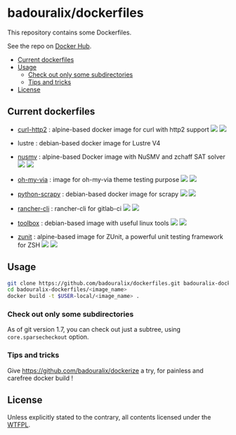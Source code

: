 badouralix/dockerfiles
======================

This repository contains some Dockerfiles.

See the repo on [Docker Hub](https://hub.docker.com/u/badouralix/).

- [Current dockerfiles](#current-dockerfiles)
- [Usage](#usage)
  - [Check out only some subdirectories](#check-out-only-some-subdirectories)
  - [Tips and tricks](#tips-and-tricks)
- [License](#license)

Current dockerfiles
-------------------

- [curl-http2](https://hub.docker.com/r/badouralix/curl-http2/) : alpine-based docker image for curl with http2 support
[![](https://images.microbadger.com/badges/version/badouralix/curl-http2.svg)](https://microbadger.com/images/badouralix/curl-http2 "Get your own version badge on microbadger.com")
[![](https://images.microbadger.com/badges/image/badouralix/curl-http2.svg)](https://microbadger.com/images/badouralix/curl-http2 "Get your own image badge on microbadger.com")

- lustre : debian-based docker image for Lustre V4

- [nusmv](https://hub.docker.com/r/badouralix/curl-http2/) : alpine-based Docker image with NuSMV and zchaff SAT solver
[![](https://images.microbadger.com/badges/version/badouralix/nusmv.svg)](https://microbadger.com/images/badouralix/nusmv "Get your own version badge on microbadger.com")
[![](https://images.microbadger.com/badges/image/badouralix/nusmv.svg)](https://microbadger.com/images/badouralix/nusmv "Get your own image badge on microbadger.com")

- [oh-my-via](https://hub.docker.com/r/badouralix/oh-my-via/) : image for oh-my-via theme testing purpose
[![](https://images.microbadger.com/badges/version/badouralix/oh-my-via.svg)](https://microbadger.com/images/badouralix/oh-my-via "Get your own version badge on microbadger.com")
[![](https://images.microbadger.com/badges/image/badouralix/oh-my-via.svg)](https://microbadger.com/images/badouralix/oh-my-via "Get your own image badge on microbadger.com")

- [python-scrapy](https://hub.docker.com/r/badouralix/python-scrapy/) : debian-based docker image for scrapy
[![](https://images.microbadger.com/badges/version/badouralix/python-scrapy.svg)](https://microbadger.com/images/badouralix/python-scrapy "Get your own version badge on microbadger.com")
[![](https://images.microbadger.com/badges/image/badouralix/python-scrapy.svg)](https://microbadger.com/images/badouralix/python-scrapy "Get your own image badge on microbadger.com")

- [rancher-cli](https://hub.docker.com/r/badouralix/rancher-cli/) : rancher-cli for gitlab-ci
[![](https://images.microbadger.com/badges/version/badouralix/rancher-cli.svg)](https://microbadger.com/images/badouralix/rancher-cli "Get your own version badge on microbadger.com")
[![](https://images.microbadger.com/badges/image/badouralix/rancher-cli.svg)](https://microbadger.com/images/badouralix/rancher-cli "Get your own image badge on microbadger.com")

- [toolbox](https://hub.docker.com/r/badouralix/toolbox/) : debian-based image with useful linux tools
[![](https://images.microbadger.com/badges/version/badouralix/toolbox.svg)](https://microbadger.com/images/badouralix/toolbox "Get your own version badge on microbadger.com")
[![](https://images.microbadger.com/badges/image/badouralix/toolbox.svg)](https://microbadger.com/images/badouralix/toolbox "Get your own image badge on microbadger.com")

- [zunit](https://hub.docker.com/r/badouralix/zunit/) : alpine-based image for ZUnit, a powerful unit testing framework for ZSH
[![](https://images.microbadger.com/badges/version/badouralix/zunit.svg)](https://microbadger.com/images/badouralix/zunit "Get your own version badge on microbadger.com")
[![](https://images.microbadger.com/badges/image/badouralix/zunit.svg)](https://microbadger.com/images/badouralix/zunit "Get your own image badge on microbadger.com")

Usage
-----

```bash
git clone https://github.com/badouralix/dockerfiles.git badouralix-dockerfiles
cd badouralix-dockerfiles/<image_name>
docker build -t $USER-local/<image_name> .
```

### Check out only some subdirectories

As of git version 1.7, you can check out just a subtree, using `core.sparsecheckout` option.

### Tips and tricks

Give <https://github.com/badouralix/dockerize> a try, for painless and carefree docker build !

License
-------

Unless explicitly stated to the contrary, all contents licensed under the [WTFPL](LICENSE).
